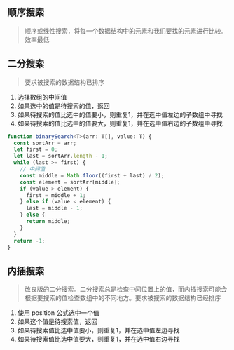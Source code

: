 ## 顺序搜索
> 顺序或线性搜索，将每一个数据结构中的元素和我们要找的元素进行比较。效率最低
## 二分搜索
> 要求被搜索的数据结构已排序
1. 选择数组的中间值
2. 如果选中的值是待搜索的值，返回
3. 如果待搜索的值比选中的值要小，则重复1，并在选中值左边的子数组中寻找
4. 如果待搜索的值比选中的值要大，则重复1，并在选中值右边的子数组中寻找
```ts
function binarySearch<T>(arr: T[], value: T) {
  const sortArr = arr;
  let first = 0;
  let last = sortArr.length - 1;
  while (last >= first) {
    // 中间值
    const middle = Math.floor((first + last) / 2);
    const element = sortArr[middle];
    if (value > element) {
      first = middle + 1;
    } else if (value < element) {
      last = middle - 1;
    } else {
      return middle;
    }
  }
  return -1;
}
```
## 内插搜索
> 改良版的二分搜索。二分搜索总是检查中间位置上的值，而内插搜索可能会根据要搜索的值检查数组中的不同地方。要求被搜索的数据结构已经排序
1. 使用 position 公式选中一个值
2. 如果这个值是待搜索值，返回
3. 如果待搜索值比选中值要小，则重复1，并在选中值左边寻找
4. 如果待搜索值比选中值要大，则重复1，并在选中值右边寻找
